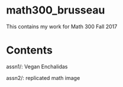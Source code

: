# math300_brusseau
This contains my work for Math 300 Fall 2017

# Contents
assn1/: Vegan Enchalidas 

assn2/: replicated math image
